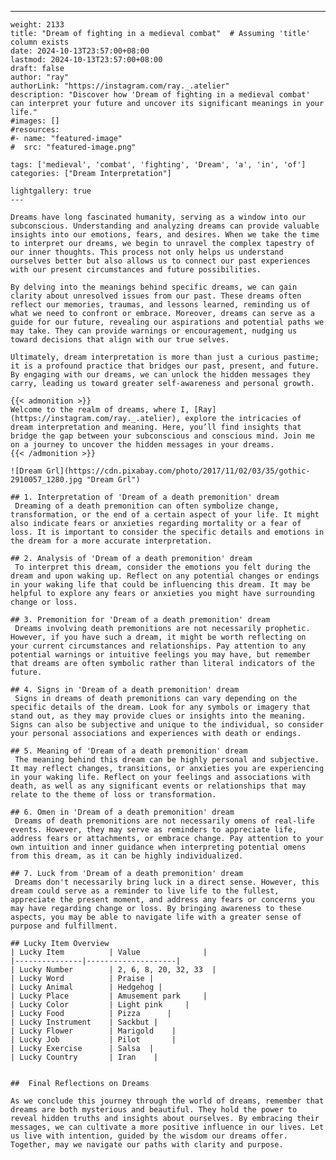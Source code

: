 ---
    weight: 2133
    title: "Dream of fighting in a medieval combat"  # Assuming 'title' column exists
    date: 2024-10-13T23:57:00+08:00
    lastmod: 2024-10-13T23:57:00+08:00
    draft: false
    author: "ray"
    authorLink: "https://instagram.com/ray._.atelier"
    description: "Discover how 'Dream of fighting in a medieval combat' can interpret your future and uncover its significant meanings in your life."
    #images: []
    #resources:
    #- name: "featured-image"
    #  src: "featured-image.png"
    
    tags: ['medieval', 'combat', 'fighting', 'Dream', 'a', 'in', 'of']
    categories: ["Dream Interpretation"]
    
    lightgallery: true
    ---
    
    Dreams have long fascinated humanity, serving as a window into our subconscious. Understanding and analyzing dreams can provide valuable insights into our emotions, fears, and desires. When we take the time to interpret our dreams, we begin to unravel the complex tapestry of our inner thoughts. This process not only helps us understand ourselves better but also allows us to connect our past experiences with our present circumstances and future possibilities.
    
    By delving into the meanings behind specific dreams, we can gain clarity about unresolved issues from our past. These dreams often reflect our memories, traumas, and lessons learned, reminding us of what we need to confront or embrace. Moreover, dreams can serve as a guide for our future, revealing our aspirations and potential paths we may take. They can provide warnings or encouragement, nudging us toward decisions that align with our true selves.
    
    Ultimately, dream interpretation is more than just a curious pastime; it is a profound practice that bridges our past, present, and future. By engaging with our dreams, we can unlock the hidden messages they carry, leading us toward greater self-awareness and personal growth.
    
    {{< admonition >}}
    Welcome to the realm of dreams, where I, [Ray](https://instagram.com/ray._.atelier), explore the intricacies of dream interpretation and meaning. Here, you’ll find insights that bridge the gap between your subconscious and conscious mind. Join me on a journey to uncover the hidden messages in your dreams.
    {{< /admonition >}}
    
    ![Dream Grl](https://cdn.pixabay.com/photo/2017/11/02/03/35/gothic-2910057_1280.jpg "Dream Grl")
    
    ## 1. Interpretation of 'Dream of a death premonition' dream
     Dreaming of a death premonition can often symbolize change, transformation, or the end of a certain aspect of your life. It might also indicate fears or anxieties regarding mortality or a fear of loss. It is important to consider the specific details and emotions in the dream for a more accurate interpretation.
    
    ## 2. Analysis of 'Dream of a death premonition' dream
     To interpret this dream, consider the emotions you felt during the dream and upon waking up. Reflect on any potential changes or endings in your waking life that could be influencing this dream. It may be helpful to explore any fears or anxieties you might have surrounding change or loss.
    
    ## 3. Premonition for 'Dream of a death premonition' dream
     Dreams involving death premonitions are not necessarily prophetic. However, if you have such a dream, it might be worth reflecting on your current circumstances and relationships. Pay attention to any potential warnings or intuitive feelings you may have, but remember that dreams are often symbolic rather than literal indicators of the future.
    
    ## 4. Signs in 'Dream of a death premonition' dream
     Signs in dreams of death premonitions can vary depending on the specific details of the dream. Look for any symbols or imagery that stand out, as they may provide clues or insights into the meaning. Signs can also be subjective and unique to the individual, so consider your personal associations and experiences with death or endings.
    
    ## 5. Meaning of 'Dream of a death premonition' dream
     The meaning behind this dream can be highly personal and subjective. It may reflect changes, transitions, or anxieties you are experiencing in your waking life. Reflect on your feelings and associations with death, as well as any significant events or relationships that may relate to the theme of loss or transformation.
    
    ## 6. Omen in 'Dream of a death premonition' dream
     Dreams of death premonitions are not necessarily omens of real-life events. However, they may serve as reminders to appreciate life, address fears or attachments, or embrace change. Pay attention to your own intuition and inner guidance when interpreting potential omens from this dream, as it can be highly individualized.
    
    ## 7. Luck from 'Dream of a death premonition' dream
     Dreams don't necessarily bring luck in a direct sense. However, this dream could serve as a reminder to live life to the fullest, appreciate the present moment, and address any fears or concerns you may have regarding change or loss. By bringing awareness to these aspects, you may be able to navigate life with a greater sense of purpose and fulfillment.
    
    ## Lucky Item Overview
    | Lucky Item          | Value              |
    |---------------|--------------------|
    | Lucky Number        | 2, 6, 8, 20, 32, 33  |
    | Lucky Word          | Praise |
    | Lucky Animal        | Hedgehog |
    | Lucky Place         | Amusement park     |
    | Lucky Color         | Light pink     |
    | Lucky Food          | Pizza      |
    | Lucky Instrument    | Sackbut |
    | Lucky Flower        | Marigold    |
    | Lucky Job           | Pilot       |
    | Lucky Exercise      | Salsa  |
    | Lucky Country       | Iran    |
    
    
    ##  Final Reflections on Dreams
    
    As we conclude this journey through the world of dreams, remember that dreams are both mysterious and beautiful. They hold the power to reveal hidden truths and insights about ourselves. By embracing their messages, we can cultivate a more positive influence in our lives. Let us live with intention, guided by the wisdom our dreams offer. Together, may we navigate our paths with clarity and purpose.
    